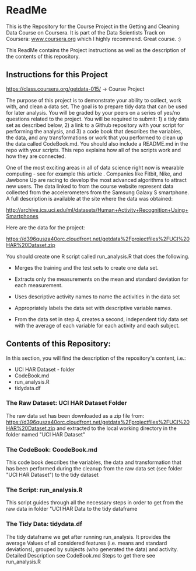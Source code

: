# ReadMe

This is the Repository for the Course Project in the Getting and Cleaning Data Course on Coursera.
It is part of the Data Scientists Track on Coursera: www.coursera.org which I highly recommend. Great course. :)

This ReadMe contains the Project instructions as well as the description of the contents of this repository.

## Instructions for this Project
https://class.coursera.org/getdata-015/ -> Course Project

The purpose of this project is to demonstrate your ability to collect, work with, and clean a data set. The goal is to prepare tidy data that can be used for later analysis. You will be graded by your peers on a series of yes/no questions related to the project. You will be required to submit: 1) a tidy data set as described below, 2) a link to a Github repository with your script for performing the analysis, and 3) a code book that describes the variables, the data, and any transformations or work that you performed to clean up the data called CodeBook.md. You should also include a README.md in the repo with your scripts. This repo explains how all of the scripts work and how they are connected. 

One of the most exciting areas in all of data science right now is wearable computing - see for example this article . Companies like Fitbit, Nike, and Jawbone Up are racing to develop the most advanced algorithms to attract new users. The data linked to from the course website represent data collected from the accelerometers from the Samsung Galaxy S smartphone. A full description is available at the site where the data was obtained:

http://archive.ics.uci.edu/ml/datasets/Human+Activity+Recognition+Using+Smartphones

Here are the data for the project:

https://d396qusza40orc.cloudfront.net/getdata%2Fprojectfiles%2FUCI%20HAR%20Dataset.zip

You should create one R script called run_analysis.R that does the following. 

+ Merges the training and the test sets to create one data set.
+ Extracts only the measurements on the mean and standard deviation for each measurement. 
+ Uses descriptive activity names to name the activities in the data set
+ Appropriately labels the data set with descriptive variable names. 

+ From the data set in step 4, creates a second, independent tidy data set with the average of each variable for each activity and each subject.


## Contents of this Repository:
In this section, you will find the description of the repository's content, i.e.:

* UCI HAR Dataset - folder
* CodeBook.md
* run_analysis.R
* tidydata.df

### The Raw Dataset: UCI HAR Dataset Folder
The raw data set has been downloaded as a zip file from: https://d396qusza40orc.cloudfront.net/getdata%2Fprojectfiles%2FUCI%20HAR%20Dataset.zip 
and extracted to the local working directory in the folder named
"UCI HAR Dataset"

### The CodeBook: CoodeBook.md
This code book describes the variables, the data and transformation that
has been performed during the cleanup from the raw data set (see folder "UCI HAR Dataset")
to the tidy dataset

### The Script: run_analysis.R
This script guides through all the necessary steps in order to get from the raw data
in folder "UCI HAR Data to the tidy dataframe 

### The Tidy Data: tidydata.df
The tidy dataframe we get after running run_analysis. 
It provides the average Values of all considered features (i.e. means and standard
deviations), grouped by subjects (who generated the data) and activity.
Detailed Description see CodeBook.md
Steps to get there see run_analysis.R

